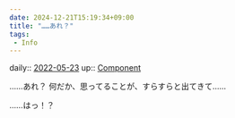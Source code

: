 ```yaml
---
date: 2024-12-21T15:19:34+09:00
title: "……あれ？"
tags:
 - Info
---
```


daily:: [2022-05-23](../Daily_Note/2022-05-23.md)
up:: [Component](../Bar/Novel/Chaos/Component.md)

……あれ？
何だか、思ってることが、すらすらと出てきて……

……はっ！？